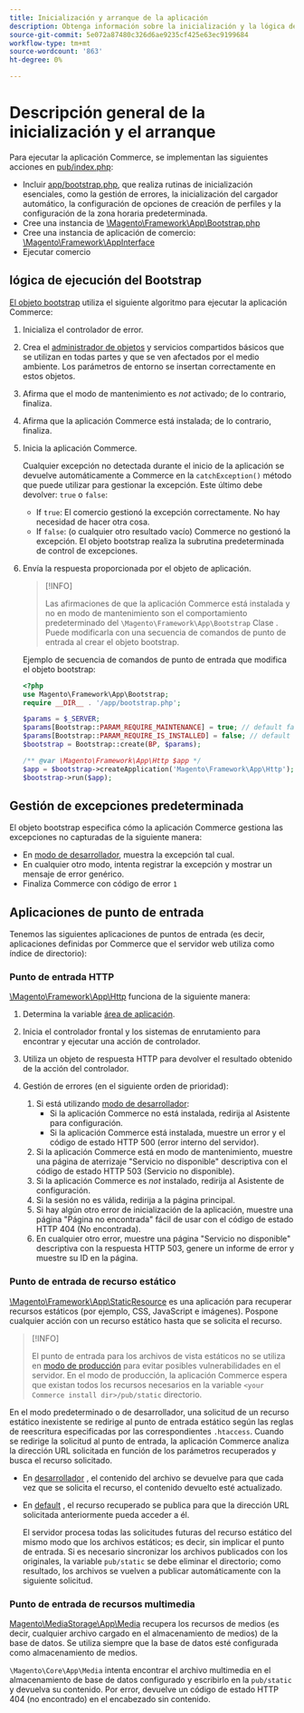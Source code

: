 ```yaml
---
title: Inicialización y arranque de la aplicación
description: Obtenga información sobre la inicialización y la lógica de arranque para la aplicación Commerce.
source-git-commit: 5e072a87480c326d6ae9235cf425e63ec9199684
workflow-type: tm+mt
source-wordcount: '863'
ht-degree: 0%

---
```



# Descripción general de la inicialización y el arranque

Para ejecutar la aplicación Commerce, se implementan las siguientes acciones en [pub/index.php][index]:

- Incluir [app/bootstrap.php][bootinitial], que realiza rutinas de inicialización esenciales, como la gestión de errores, la inicialización del cargador automático, la configuración de opciones de creación de perfiles y la configuración de la zona horaria predeterminada.
- Cree una instancia de [\Magento\Framework\App\Bootstrap.php][bootstrap] <!-- It requires initialization parameters to be specified in constructor. Normally, the $_SERVER super-global variable is supposed to be passed there. -->
- Cree una instancia de aplicación de comercio: [\Magento\Framework\AppInterface][app-face]
- Ejecutar comercio

## lógica de ejecución del Bootstrap

[El objeto bootstrap][bootinitial] utiliza el siguiente algoritmo para ejecutar la aplicación Commerce:

1. Inicializa el controlador de error.
1. Crea el [administrador de objetos][object] y servicios compartidos básicos que se utilizan en todas partes y que se ven afectados por el medio ambiente. Los parámetros de entorno se insertan correctamente en estos objetos.
1. Afirma que el modo de mantenimiento es _not_ activado; de lo contrario, finaliza.
1. Afirma que la aplicación Commerce está instalada; de lo contrario, finaliza.
1. Inicia la aplicación Commerce.

   Cualquier excepción no detectada durante el inicio de la aplicación se devuelve automáticamente a Commerce en la `catchException()` método que puede utilizar para gestionar la excepción. Este último debe devolver: `true` o `false`:

   - If `true`: El comercio gestionó la excepción correctamente. No hay necesidad de hacer otra cosa.
   - If `false`: (o cualquier otro resultado vacío) Commerce no gestionó la excepción. El objeto bootstrap realiza la subrutina predeterminada de control de excepciones.

1. Envía la respuesta proporcionada por el objeto de aplicación.

   >[!INFO]
   >
   >Las afirmaciones de que la aplicación Commerce está instalada y no en modo de mantenimiento son el comportamiento predeterminado del `\Magento\Framework\App\Bootstrap` Clase . Puede modificarla con una secuencia de comandos de punto de entrada al crear el objeto bootstrap.

   Ejemplo de secuencia de comandos de punto de entrada que modifica el objeto bootstrap:

   ```php
   <?php
   use Magento\Framework\App\Bootstrap;
   require __DIR__ . '/app/bootstrap.php';
   
   $params = $_SERVER;
   $params[Bootstrap::PARAM_REQUIRE_MAINTENANCE] = true; // default false
   $params[Bootstrap::PARAM_REQUIRE_IS_INSTALLED] = false; // default true
   $bootstrap = Bootstrap::create(BP, $params);
   
   /** @var \Magento\Framework\App\Http $app */
   $app = $bootstrap->createApplication('Magento\Framework\App\Http');
   $bootstrap->run($app);
   ```

## Gestión de excepciones predeterminada

El objeto bootstrap especifica cómo la aplicación Commerce gestiona las excepciones no capturadas de la siguiente manera:

- En [modo de desarrollador](../bootstrap/application-modes.md#developer-mode), muestra la excepción tal cual.
- En cualquier otro modo, intenta registrar la excepción y mostrar un mensaje de error genérico.
- Finaliza Commerce con código de error `1`

## Aplicaciones de punto de entrada

Tenemos las siguientes aplicaciones de puntos de entrada (es decir, aplicaciones definidas por Commerce que el servidor web utiliza como índice de directorio):

### Punto de entrada HTTP

[\Magento\Framework\App\Http][http] funciona de la siguiente manera:

1. Determina la variable [área de aplicación](https://developer.adobe.com/commerce/php/architecture/modules/areas/).
1. Inicia el controlador frontal y los sistemas de enrutamiento para encontrar y ejecutar una acción de controlador.
1. Utiliza un objeto de respuesta HTTP para devolver el resultado obtenido de la acción del controlador.
1. Gestión de errores (en el siguiente orden de prioridad):

   1. Si está utilizando [modo de desarrollador](../bootstrap/application-modes.md#developer-mode):
      - Si la aplicación Commerce no está instalada, redirija al Asistente para configuración.
      - Si la aplicación Commerce está instalada, muestre un error y el código de estado HTTP 500 (error interno del servidor).
   1. Si la aplicación Commerce está en modo de mantenimiento, muestre una página de aterrizaje &quot;Servicio no disponible&quot; descriptiva con el código de estado HTTP 503 (Servicio no disponible).
   1. Si la aplicación Commerce es _not_ instalado, redirija al Asistente de configuración.
   1. Si la sesión no es válida, redirija a la página principal.
   1. Si hay algún otro error de inicialización de la aplicación, muestre una página &quot;Página no encontrada&quot; fácil de usar con el código de estado HTTP 404 (No encontrada).
   1. En cualquier otro error, muestre una página &quot;Servicio no disponible&quot; descriptiva con la respuesta HTTP 503, genere un informe de error y muestre su ID en la página.

### Punto de entrada de recurso estático

[\Magento\Framework\App\StaticResource][static-resource] es una aplicación para recuperar recursos estáticos (por ejemplo, CSS, JavaScript e imágenes). Pospone cualquier acción con un recurso estático hasta que se solicita el recurso.

>[!INFO]
>
>El punto de entrada para los archivos de vista estáticos no se utiliza en [modo de producción](application-modes.md#production-mode) para evitar posibles vulnerabilidades en el servidor. En el modo de producción, la aplicación Commerce espera que existan todos los recursos necesarios en la variable `<your Commerce install dir>/pub/static` directorio.

En el modo predeterminado o de desarrollador, una solicitud de un recurso estático inexistente se redirige al punto de entrada estático según las reglas de reescritura especificadas por las correspondientes `.htaccess`.
Cuando se redirige la solicitud al punto de entrada, la aplicación Commerce analiza la dirección URL solicitada en función de los parámetros recuperados y busca el recurso solicitado.

- En [desarrollador](application-modes.md#developer-mode) , el contenido del archivo se devuelve para que cada vez que se solicita el recurso, el contenido devuelto esté actualizado.
- En [default](application-modes.md#default-mode) , el recurso recuperado se publica para que la dirección URL solicitada anteriormente pueda acceder a él.

   El servidor procesa todas las solicitudes futuras del recurso estático del mismo modo que los archivos estáticos; es decir, sin implicar el punto de entrada. Si es necesario sincronizar los archivos publicados con los originales, la variable `pub/static` se debe eliminar el directorio; como resultado, los archivos se vuelven a publicar automáticamente con la siguiente solicitud.

### Punto de entrada de recursos multimedia

[Magento\MediaStorage\App\Media][media] recupera los recursos de medios (es decir, cualquier archivo cargado en el almacenamiento de medios) de la base de datos. Se utiliza siempre que la base de datos esté configurada como almacenamiento de medios.

`\Magento\Core\App\Media` intenta encontrar el archivo multimedia en el almacenamiento de base de datos configurado y escribirlo en la `pub/static` y devuelva su contenido. Por error, devuelve un código de estado HTTP 404 (no encontrado) en el encabezado sin contenido.

<!-- Link Definitions -->

[app-face]: https://github.com/magento/magento2/tree/2.4/lib/internal/Magento/Framework/AppInterface.php
[bootinitial]: https://github.com/magento/magento2/tree/2.4/app/bootstrap.php
[bootstrap]: https://github.com/magento/magento2/tree/2.4/lib/internal/Magento/Framework/App/Bootstrap.php
[http]: https://github.com/magento/magento2/tree/2.4/lib/internal/Magento/Framework/App/Http
[index]: https://github.com/magento/magento2/tree/2.4/pub/index.php
[media]: https://github.com/magento/magento2/tree/2.4/app/code/Magento/MediaStorage/App/Media.php
[object]: https://github.com/magento/magento2/tree/2.4/lib/internal/Magento/Framework/ObjectManager
[static-resource]: https://github.com/magento/magento2/tree/2.4/lib/internal/Magento/Framework/App/StaticResource.php
